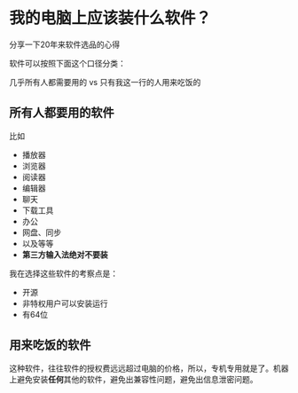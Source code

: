 # 我的电脑上应该装什么软件？

分享一下20年来软件选品的心得

软件可以按照下面这个口径分类：

几乎所有人都需要用的 vs 只有我这一行的人用来吃饭的

## 所有人都要用的软件
比如
* 播放器
* 浏览器
* 阅读器
* 编辑器
* 聊天
* 下载工具
* 办公
* 网盘、同步
* 以及等等
* **第三方输入法绝对不要装**

我在选择这些软件的考察点是：
* 开源
* 非特权用户可以安装运行
* 有64位

## 用来吃饭的软件

这种软件，往往软件的授权费远远超过电脑的价格，所以，专机专用就是了。机器上避免安装**任何**其他的软件，避免出兼容性问题，避免出信息泄密问题。